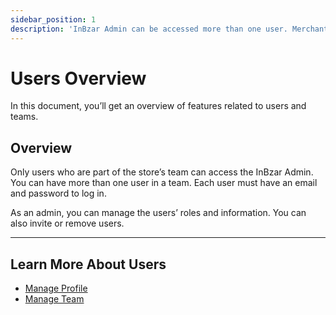 ```yaml
---
sidebar_position: 1
description: 'InBzar Admin can be accessed more than one user. Merchants can have users added into their team to use the InBzar Admin.'
---
```


# Users Overview

In this document, you’ll get an overview of features related to users and teams.

## Overview

Only users who are part of the store’s team can access the InBzar Admin. You can have more than one user in a team. Each user must have an email and password to log in.

As an admin, you can manage the users’ roles and information. You can also invite or remove users.

---

## Learn More About Users

- [Manage Profile](./profile.md)
- [Manage Team](./team.mdx)
